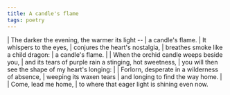 ```yaml
---
title: A candle's flame
tags: poetry
---
```


| The darker the evening, the warmer its light --
|   a candle's flame.
| It whispers to the eyes,
| conjures the heart's nostalgia,
| breathes smoke like a child dragon:
|   a candle's flame.
|
| When the orchid candle weeps beside you,
| and its tears of purple rain a stinging, hot sweetness,
| you will then see the shape of my heart's longing:
|
|   Forlorn, desperate in a wilderness of absence,
|   weeping its waxen tears
|   and longing to find the way home.
|
| Come, lead me home,
| to where that eager light is shining even now.
